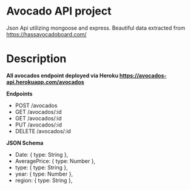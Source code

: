 # Avocado API project

Json Api utilizing mongoose and express.
Beautiful data extracted from https://hassavocadoboard.com/


# Description

**All avocados endpoint deployed via Heroku
https://avocados-api.herokuapp.com/avocados**

**Endpoints**
- POST	/avocados
- GET	/avocados/:id
- GET	/avocados/:id
- PUT	/avocados/:id
- DELETE	/avocados/:id


**JSON Schema**
-  Date: { type: String },
-  AveragePrice: { type: Number },
-  type: { type: String },
-  year: { type: Number },
-  region: { type: String },
